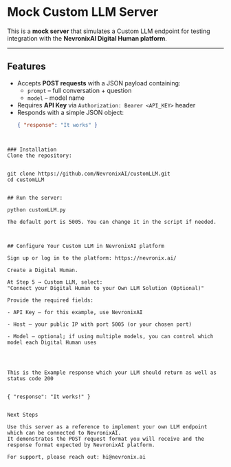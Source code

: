 # Mock Custom LLM Server

This is a **mock server** that simulates a Custom LLM endpoint for testing integration with the **NevronixAI Digital Human platform**.

---

## Features

- Accepts **POST requests** with a JSON payload containing:
  - `prompt` – full conversation + question
  - `model` – model name
- Requires **API Key** via `Authorization: Bearer <API_KEY>` header
- Responds with a simple JSON object:  
  ```json
  { "response": "It works" }
```


### Installation
Clone the repository:


git clone https://github.com/NevronixAI/customLLM.git
cd customLLM


## Run the server:

python customLLM.py

The default port is 5005. You can change it in the script if needed.



## Configure Your Custom LLM in NevronixAI platform

Sign up or log in to the platform: https://nevronix.ai/

Create a Digital Human.

At Step 5 → Custom LLM, select:
"Connect your Digital Human to your Own LLM Solution (Optional)"

Provide the required fields:

- API Key – for this example, use NevronixAI

- Host – your public IP with port 5005 (or your chosen port)

- Model – optional; if using multiple models, you can control which model each Digital Human uses




This is the Example response which your LLM should return as well as status code 200


{ "response": "It works!" }


Next Steps

Use this server as a reference to implement your own LLM endpoint which can be connected to NevronixAI.
It demonstrates the POST request format you will receive and the response format expected by NevronixAI platform.

For support, please reach out: hi@nevronix.ai
